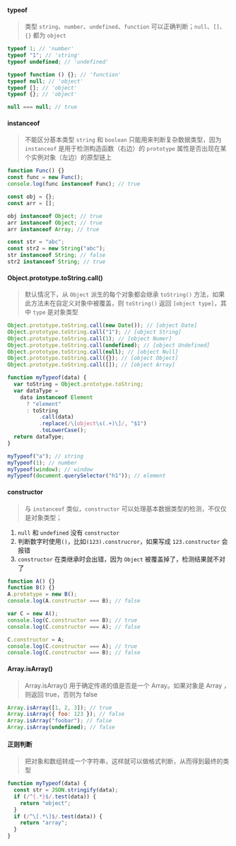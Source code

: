 #### typeof

> 类型 `string`、`number`、`undefined`、`function` 可以正确判断；`null`、`[]`、`{}` 都为 `object`

```js
typeof 1; // 'number'
typeof "1"; // 'string'
typeof undefined; // 'undefined'

typeof function () {}; // 'function'
typeof null; // 'object'
typeof []; // 'object'
typeof {}; // 'object'

null === null; // true
```

#### instanceof

> 不能区分基本类型 `string` 和 `boolean` 只能用来判断复杂数据类型，因为 `instanceof` 是用于检测构造函数（右边）的 `prototype` 属性是否出现在某个实例对象（左边）的原型链上

```js
function Func() {}
const func = new Func();
console.log(func instanceof Func); // true

const obj = {};
const arr = [];

obj instanceof Object; // true
arr instanceof Object; // true
arr instanceof Array; // true

const str = "abc";
const str2 = new String("abc");
str instanceof String; // false
str2 instanceof String; // true
```

#### Object.prototype.toString.call()

> 默认情况下，从 `Object` 派生的每个对象都会继承 `toString()` 方法，如果此方法未在自定义对象中被覆盖，则 `toString()` 返回 `[object type]`，其中 `type` 是对象类型

```js
Object.prototype.toString.call(new Date()); // [object Date]
Object.prototype.toString.call("1"); // [object String]
Object.prototype.toString.call(1); // [object Numer]
Object.prototype.toString.call(undefined); // [object Undefined]
Object.prototype.toString.call(null); // [object Null]
Object.prototype.toString.call({}); // [object Object]
Object.prototype.toString.call([]); // [object Array]

function myTypeof(data) {
  var toString = Object.prototype.toString;
  var dataType =
    data instanceof Element
      ? "element"
      : toString
          .call(data)
          .replace(/\[object\s(.+)\]/, "$1")
          .toLowerCase();
  return dataType;
}

myTypeof("a"); // string
myTypeof(1); // number
myTypeof(window); // window
myTypeof(document.querySelector("h1")); // element
```

#### constructor

> 与 `instanceof` 类似，`constructor` 可以处理基本数据类型的检测，不仅仅是对象类型；

1. `null` 和 `undefined` 没有 `constructor`
2. 判断数字时使用`()`，比如`(123).construcror`，如果写成 `123.constructor` 会报错
3. `constructor` 在类继承时会出错，因为 `Object` 被覆盖掉了，检测结果就不对了

```js
function A() {}
function B() {}
A.prototype = new B();
console.log(A.constructor === B); // false

var C = new A();
console.log(C.constructor === B); // true
console.log(C.constructor === A); // false

C.constructor = A;
console.log(C.constructor === A); // true
console.log(C.constructor === B); // false
```

#### Array.isArray()

> Array.isArray() 用于确定传递的值是否是一个 Array。如果对象是 Array ，则返回 true，否则为 false

```js
Array.isArray([1, 2, 3]); // true
Array.isArray({ foo: 123 }); // false
Array.isArray("foobar"); // false
Array.isArray(undefined); // false
```

#### 正则判断

> 把对象和数组转成一个字符串，这样就可以做格式判断，从而得到最终的类型

```js
function myTypeof(data) {
  const str = JSON.stringify(data);
  if (/^{.*}$/.test(data)) {
    return "object";
  }
  if (/^\[.*\]$/.test(data)) {
    return "array";
  }
}
```
